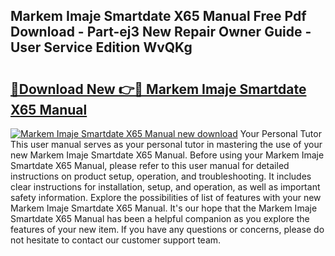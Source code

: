 ## Markem Imaje Smartdate X65 Manual Free Pdf Download - Part-ej3 New Repair Owner Guide - User Service Edition WvQKg

# <h2><a href="http://cf20840.oget.top/?id=Markem+Imaje+Smartdate+X65+Manual">🔗Download New 👉🔴 Markem Imaje Smartdate X65 Manual</a></h2>

[![Markem Imaje Smartdate X65 Manual new download](https://i.imgur.com/5g1atiW.png)](http://cf20840.oget.top/?id=Markem+Imaje+Smartdate+X65+Manual)
Your Personal Tutor This user manual serves as your personal tutor in mastering the use of your new Markem Imaje Smartdate X65 Manual. Before using your Markem Imaje Smartdate X65 Manual, please refer to this user manual for detailed instructions on product setup, operation, and troubleshooting. It includes clear instructions for installation, setup, and operation, as well as important safety information. Explore the possibilities of list of features with your new Markem Imaje Smartdate X65 Manual. It's our hope that the Markem Imaje Smartdate X65 Manual has been a helpful companion as you explore the features of your new item. If you have any questions or concerns, please do not hesitate to contact our customer support team.
